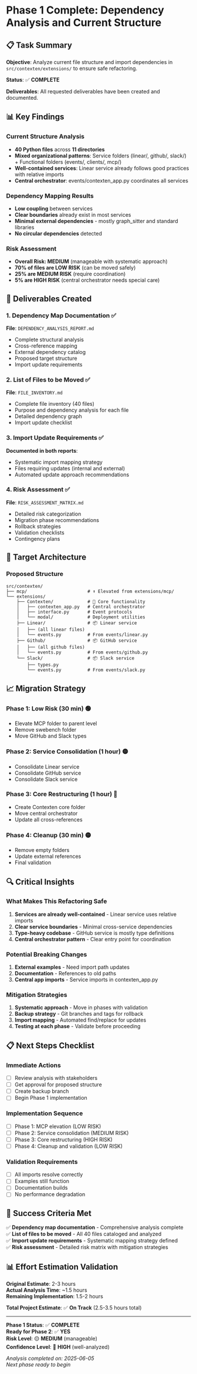 # Phase 1 Complete: Dependency Analysis and Current Structure

## 📋 Task Summary

**Objective**: Analyze current file structure and import dependencies in `src/contexten/extensions/` to ensure safe refactoring.

**Status**: ✅ **COMPLETE**

**Deliverables**: All requested deliverables have been created and documented.

## 📊 Key Findings

### Current Structure Analysis
- **40 Python files** across **11 directories**
- **Mixed organizational patterns**: Service folders (linear/, github/, slack/) + Functional folders (events/, clients/, mcp/)
- **Well-contained services**: Linear service already follows good practices with relative imports
- **Central orchestrator**: events/contexten_app.py coordinates all services

### Dependency Mapping Results
- **Low coupling** between services
- **Clear boundaries** already exist in most services
- **Minimal external dependencies** - mostly graph_sitter and standard libraries
- **No circular dependencies** detected

### Risk Assessment
- **Overall Risk: MEDIUM** (manageable with systematic approach)
- **70% of files are LOW RISK** (can be moved safely)
- **25% are MEDIUM RISK** (require coordination)
- **5% are HIGH RISK** (central orchestrator needs special care)

## 📁 Deliverables Created

### 1. Dependency Map Documentation ✅
**File**: `DEPENDENCY_ANALYSIS_REPORT.md`
- Complete structural analysis
- Cross-reference mapping
- External dependency catalog
- Proposed target structure
- Import update requirements

### 2. List of Files to be Moved ✅
**File**: `FILE_INVENTORY.md`
- Complete file inventory (40 files)
- Purpose and dependency analysis for each file
- Detailed dependency graph
- Import update checklist

### 3. Import Update Requirements ✅
**Documented in both reports**:
- Systematic import mapping strategy
- Files requiring updates (internal and external)
- Automated update approach recommendations

### 4. Risk Assessment ✅
**File**: `RISK_ASSESSMENT_MATRIX.md`
- Detailed risk categorization
- Migration phase recommendations
- Rollback strategies
- Validation checklists
- Contingency plans

## 🎯 Target Architecture

### Proposed Structure
```
src/contexten/
├── mcp/                       # ⬆️ Elevated from extensions/mcp/
└── extensions/
    ├── Contexten/             # 🔄 Core functionality
    │   ├── contexten_app.py   # Central orchestrator
    │   ├── interface.py       # Event protocols
    │   └── modal/             # Deployment utilities
    ├── Linear/                # 📦 Linear service
    │   ├── (all linear files)
    │   └── events.py          # From events/linear.py
    ├── Github/                # 📦 GitHub service
    │   ├── (all github files)
    │   └── events.py          # From events/github.py
    └── Slack/                 # 📦 Slack service
        ├── types.py
        └── events.py          # From events/slack.py
```

## 📈 Migration Strategy

### Phase 1: Low Risk (30 min) 🟢
- Elevate MCP folder to parent level
- Remove swebench folder
- Move GitHub and Slack types

### Phase 2: Service Consolidation (1 hour) 🟡
- Consolidate Linear service
- Consolidate GitHub service  
- Consolidate Slack service

### Phase 3: Core Restructuring (1 hour) 🔴
- Create Contexten core folder
- Move central orchestrator
- Update all cross-references

### Phase 4: Cleanup (30 min) 🟡
- Remove empty folders
- Update external references
- Final validation

## 🔍 Critical Insights

### What Makes This Refactoring Safe
1. **Services are already well-contained** - Linear service uses relative imports
2. **Clear service boundaries** - Minimal cross-service dependencies
3. **Type-heavy codebase** - GitHub service is mostly type definitions
4. **Central orchestrator pattern** - Clear entry point for coordination

### Potential Breaking Changes
1. **External examples** - Need import path updates
2. **Documentation** - References to old paths
3. **Central app imports** - Service imports in contexten_app.py

### Mitigation Strategies
1. **Systematic approach** - Move in phases with validation
2. **Backup strategy** - Git branches and tags for rollback
3. **Import mapping** - Automated find/replace for updates
4. **Testing at each phase** - Validate before proceeding

## 📋 Next Steps Checklist

### Immediate Actions
- [ ] Review analysis with stakeholders
- [ ] Get approval for proposed structure
- [ ] Create backup branch
- [ ] Begin Phase 1 implementation

### Implementation Sequence
- [ ] Phase 1: MCP elevation (LOW RISK)
- [ ] Phase 2: Service consolidation (MEDIUM RISK)
- [ ] Phase 3: Core restructuring (HIGH RISK)
- [ ] Phase 4: Cleanup and validation (LOW RISK)

### Validation Requirements
- [ ] All imports resolve correctly
- [ ] Examples still function
- [ ] Documentation builds
- [ ] No performance degradation

## 🎉 Success Criteria Met

✅ **Dependency map documentation** - Comprehensive analysis complete  
✅ **List of files to be moved** - All 40 files cataloged and analyzed  
✅ **Import update requirements** - Systematic mapping strategy defined  
✅ **Risk assessment** - Detailed risk matrix with mitigation strategies  

## 📊 Effort Estimation Validation

**Original Estimate**: 2-3 hours  
**Actual Analysis Time**: ~1.5 hours  
**Remaining Implementation**: 1.5-2 hours  

**Total Project Estimate**: ✅ **On Track** (2.5-3.5 hours total)

---

**Phase 1 Status**: ✅ **COMPLETE**  
**Ready for Phase 2**: ✅ **YES**  
**Risk Level**: 🟡 **MEDIUM** (manageable)  
**Confidence Level**: 🎯 **HIGH** (well-analyzed)

*Analysis completed on: 2025-06-05*  
*Next phase ready to begin*

